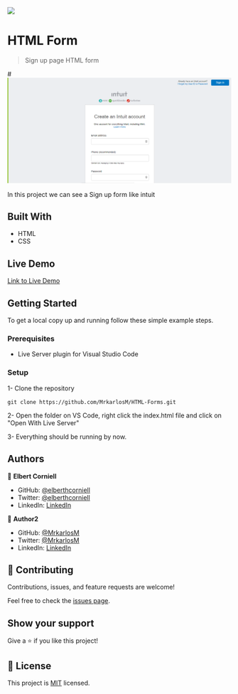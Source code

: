 **![](https://img.shields.io/badge/Microverse-blueviolet)**

# HTML Form

> Sign up page HTML form

#![screenshot](/src/images/capture.png)

In this project we can see a Sign up form like intuit 

## Built With

- HTML
- CSS

## Live Demo

[Link to Live Demo](https://raw.githack.com/MrkarlosM/HTML-Forms/sign-in-form/index.html)

## Getting Started

To get a local copy up and running follow these simple example steps.

### Prerequisites

- Live Server plugin for Visual Studio Code 

### Setup

1- Clone the repository
```
git clone https://github.com/MrkarlosM/HTML-Forms.git
```

2- Open the folder on VS Code, right click the index.html file and click on "Open With Live Server"

3- Everything should be running by now. 


## Authors

👤 **Elbert Corniell**

- GitHub: [@elberthcorniell](https://github.com/elberthcorniell)
- Twitter: [@elberthcorniell](https://twitter.com/elberthcorniell)
- LinkedIn: [LinkedIn](https://www.linkedin.com/in/elbert-corniell-989183159/)

👤 **Author2**

- GitHub: [@MrkarlosM](https://github.com/MrkarlosM)
- Twitter: [@MrkarlosM](https://twitter.com/MrkarlosM)
- LinkedIn: [LinkedIn](https://linkedin.com/linkedinhandle)

## 🤝 Contributing

Contributions, issues, and feature requests are welcome!

Feel free to check the [issues page](https://github.com/MrkarlosM/HTML-Forms/issues).

## Show your support

Give a ⭐️ if you like this project!


## 📝 License

This project is [MIT](./LICENSE.md) licensed.
